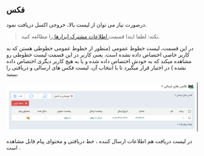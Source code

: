 ﻿## فکس

 درصورت نیاز می توان از لیست بالا، خروجی اکسل دریافت نمود.


> نکته: لطفا ابتدا قسمت<a href="file%3A%2F%2F%2FC%3A%5CUsers%5CH.abasi%5CDocuments%5CGitHub%5CPayamGostarDocs%5Chelp%202.5.4%5CMarketing%5Cmoshtarak-abzar%5Cmoshtarak-abzar.md" target="_blank"> اطلاعات مشترک ابزارها </a>را مطالعه کنید.



در این قسمت، لیست خطوط عمومی (منظور از خطوط عمومی خطوطی هستن که به کاربر خاصی اختصاص داده نشده است، یعنی کاربر در این قسمت لیست خطوطی رو مشاهده میکند  که به خودش اختصاص داده شده و یا به هیچ کاربر دیگری اختصاص داده نشده )   در اختیار قرار میگیرد تا با انتخاب آن، لیست فکس های ارسالی و دریافتی را ببینید.


![](fax.png)

در لیست دریافت هم  اطلاعات ارسال کننده ، خط دریافتی و محتوای پیام قابل مشاهده است .

